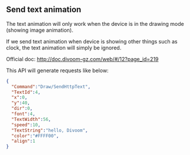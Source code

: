 ## Send text animation

The text animation will only work when the device is in the drawing mode (showing image animation).

If we send text animation when device is showing other things such as clock, the text animation will simply be ignored.

Official doc: <http://doc.divoom-gz.com/web/#/12?page_id=219>

This API will generate requests like below:

```json
{
  "Command":"Draw/SendHttpText",
  "TextId":4,
  "x":0,
  "y":40,
  "dir":0,
  "font":4,
  "TextWidth":56,
  "speed":10,
  "TextString":"hello, Divoom",
  "color":"#FFFF00",
  "align":1
}
```